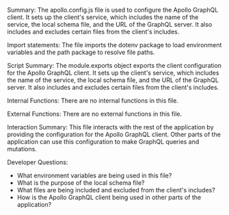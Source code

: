 Summary:
The apollo.config.js file is used to configure the Apollo GraphQL client. It sets up the client's service, which includes the name of the service, the local schema file, and the URL of the GraphQL server. It also includes and excludes certain files from the client's includes.

Import statements:
The file imports the dotenv package to load environment variables and the path package to resolve file paths.

Script Summary:
The module.exports object exports the client configuration for the Apollo GraphQL client. It sets up the client's service, which includes the name of the service, the local schema file, and the URL of the GraphQL server. It also includes and excludes certain files from the client's includes.

Internal Functions:
There are no internal functions in this file.

External Functions:
There are no external functions in this file.

Interaction Summary:
This file interacts with the rest of the application by providing the configuration for the Apollo GraphQL client. Other parts of the application can use this configuration to make GraphQL queries and mutations.

Developer Questions:
- What environment variables are being used in this file?
- What is the purpose of the local schema file?
- What files are being included and excluded from the client's includes?
- How is the Apollo GraphQL client being used in other parts of the application?